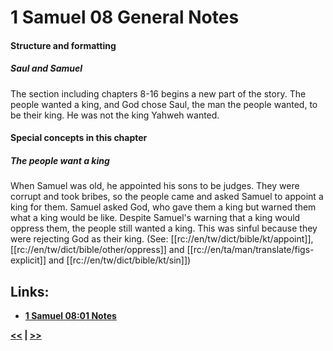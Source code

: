# 1 Samuel 08 General Notes

#### Structure and formatting
##### Saul and Samuel

The section including chapters 8-16 begins a new part of the story. The people wanted a king, and God chose Saul, the man the people wanted, to be their king. He was not the king Yahweh wanted.

#### Special concepts in this chapter

##### The people want a king

When Samuel was old, he appointed his sons to be judges. They were corrupt and took bribes, so the people came and asked Samuel to appoint a king for them. Samuel asked God, who gave them a king but warned them what a king would be like. Despite Samuel's warning that a king would oppress them, the people still wanted a king. This was sinful because they were rejecting God as their king. (See: [[rc://en/tw/dict/bible/kt/appoint]], [[rc://en/tw/dict/bible/other/oppress]] and [[rc://en/ta/man/translate/figs-explicit]] and [[rc://en/tw/dict/bible/kt/sin]])

## Links:

* __[1 Samuel 08:01 Notes](./01.md)__

__[<<](../07/intro.md) | [>>](../09/intro.md)__
